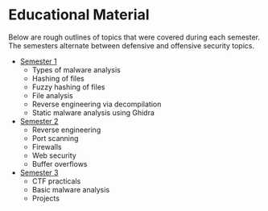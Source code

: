 # Educational Material

Below are rough outlines of topics that were covered during each semester. The semesters alternate between defensive and offensive security topics.

- [Semester 1](sem1/)
    - Types of malware analysis
    - Hashing of files
    - Fuzzy hashing of files
    - File analysis
    - Reverse engineering via decompilation
    - Static malware analysis using Ghidra
- [Semester 2](sem2/)
    - Reverse engineering
    - Port scanning
    - Firewalls
    - Web security
    - Buffer overflows
- [Semester 3](sem3/)
    - CTF practicals
    - Basic malware analysis
    - Projects
